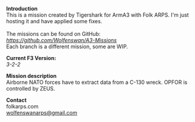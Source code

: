 <b>Introduction</b><br/>
This is a mission created by Tigershark for ArmA3 with Folk ARPS. I'm just hosting it and have applied some fixes.<br/><br/>
The missions can be found on GitHub:<br/>
<i>https://github.com/Wolfenswan/A3-Missions</i><br/>
Each branch is a different mission, some are WIP.<br/>

<b>Current F3 Version:</b><br/>
<i>3-2-2</i>

<b>Mission description</b><br/>
Airborne NATO forces have to extract data from a C-130 wreck. OPFOR is controlled by ZEUS.

<b>Contact</b><br/>
folkarps.com<br/>
wolfenswanarps@gmail.com<br/>
